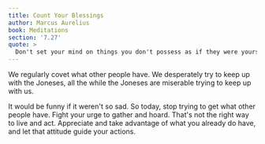 ```yaml
---
title: Count Your Blessings
author: Marcus Aurelius
book: Meditations
section: '7.27'
quote: >
  Don't set your mind on things you don't possess as if they were yours, but count the blessings you actually possess and think how much you would desire them if they weren't already yours. But watch yourself, that you don't value these things to the point of being troubled if you should lose them.
---
```


We regularly covet what other people have. We desperately try to keep up with the Joneses, all the while the Joneses are miserable trying to keep up with us.

It would be funny if it weren't so sad. So today, stop trying to get what other people have. Fight your urge to gather and hoard. That's not the right way to live and act. Appreciate and take advantage of what you already do have, and let that attitude guide your actions.
